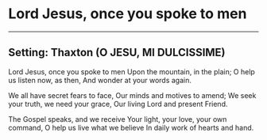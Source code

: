 # Lord Jesus, once you spoke to men

***

## Setting: Thaxton (O JESU, MI DULCISSIME)

Lord Jesus, once you spoke to men
Upon the mountain, in the plain;
O help us listen now, as then,
And wonder at your words again.

We all have secret fears to face,
Our minds and motives to amend;
We seek your truth, we need your grace,
Our living Lord and present Friend.

The Gospel speaks, and we receive
Your light, your love, your own command,
O help us live what we believe
In daily work of hearts and hand.